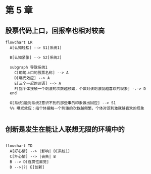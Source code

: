 # 第 5 章 

## 股票代码上口，回报率也相对较高

```mermaid
flowchart LR
  A[认知轻松] --> S1[系统1]

  B[认知紧张] --> S2[系统2]
  
  subgraph 导致系统1
    C[朗朗上口的股票名称] --> A 
    D[曝光效应] --> A 
    E[三个一起的词语] --> A
    F[指个体接触一个刺激的次数越频繁，个体对该刺激就越喜欢的现象] -.-> D
  end
  
  G[系统1能对系统2意识不到的那些事的印象做出回应] --> S1
  %% 曝光效应：指个体接触一个刺激的次数越频繁，个体对该刺激就越喜欢的现象
  

```






## 创新是发生在能让人联想无限的环境中的

```mermaid

flowchart TD
  A[好心情] --> |影响| B[系统1]
  C[坏心情] --> |丧失| B
  B --> D[连贯性直觉]
  D -->|?| E[创新] 

```